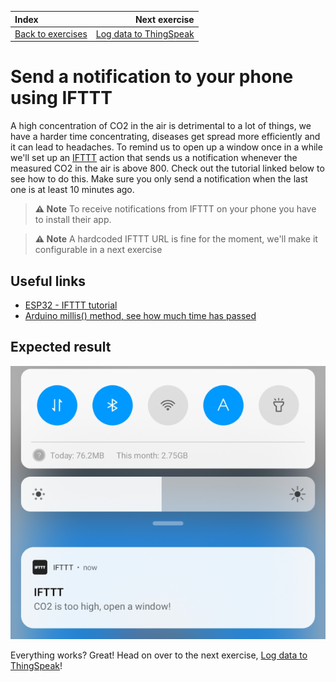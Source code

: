 | Index                                       |                         Next exercise |
| :------------------------------------------ | ------------------------------------: |
| [Back to exercises](../README.md#exercises) | [Log data to ThingSpeak](log-data.md) |

# Send a notification to your phone using IFTTT

A high concentration of CO2 in the air is detrimental to a lot of things, we have a harder time concentrating, diseases get spread more efficiently and it can lead to headaches. To remind us to open up a window once in a while we'll set up an [IFTTT](https://ifttt.com/explore) action that sends us a notification whenever the measured CO2 in the air is above 800. Check out the tutorial linked below to see how to do this. Make sure you only send a notification when the last one is at least 10 minutes ago.

> **:warning: Note** To receive notifications from IFTTT on your phone you have to install their app.

> **:warning: Note** A hardcoded IFTTT URL is fine for the moment, we'll make it configurable in a next exercise

## Useful links

- [ESP32 - IFTTT tutorial](https://esp32io.com/tutorials/esp32-ifttt)
- [Arduino millis() method, see how much time has passed](https://www.arduino.cc/reference/en/language/functions/time/millis/)

## Expected result

![Result](/assets/notification-result.png "Result")

Everything works? Great! Head on over to the next exercise, [Log data to ThingSpeak](log-data.md)!
